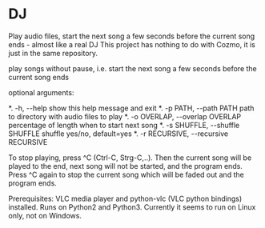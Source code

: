 # DJ
Play audio files, start the next song a few seconds before the current song ends - almost like a real DJ
This project has nothing to do with Cozmo, it is just in the same repository. 

play songs without pause, i.e. start the next song a few seconds before the current song ends

optional arguments:

*.  -h, --help            show this help message and exit
*.  -p PATH, --path PATH  path to directory with audio files to play
*.  -o OVERLAP, --overlap OVERLAP
                        percentage of length when to start next song
*.  -s SHUFFLE, --shuffle SHUFFLE
                        shuffle yes/no, default=yes
*.  -r RECURSIVE, --recursive RECURSIVE


To stop playing, press ^C (Ctrl-C, Strg-C,..). 
Then the current song will be played to the end, next song will not be started, and the program ends. 
Press ^C again to stop the current song which will be faded out and the program ends. 

Prerequisites: VLC media player and python-vlc (VLC python bindings) installed. Runs on Python2 and Python3. Currently it seems to run on Linux only, not on Windows. 
